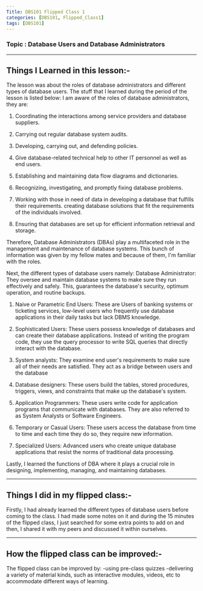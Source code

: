 ```yaml
---
Title: DBS101 Flipped Class 1
categories: [DBS101, Flipped_Class1]
tags: [DBS101]
---
```


### Topic : Database Users and Database Administrators
----

## Things I Learned in this lesson:-
The lesson was about the roles of database administrators and different types of database users.
The stuff that I learned during the period of the lesson is listed below:
I am aware of the roles of database administrators, they are:

1. Coordinating the interactions among service providers and database suppliers.

2. Carrying out regular database system audits.

3. Developing, carrying out, and defending policies.

4. Give database-related technical help to other IT personnel as well as end users.

5. Establishing and maintaining data flow diagrams and dictionaries.

6. Recognizing, investigating, and promptly fixing database problems.

7. Working with those in need of data in developing a database that fulfills their requirements. creating database solutions that fit the requirements of the individuals involved.

8. Ensuring that databases are set up for efficient information retrieval and storage.

Therefore, Database Administrators (DBAs) play a multifaceted role in the management and maintenance of database systems.
This bunch of information was given by my fellow mates and because of them, I'm familiar with the roles.

Next, the different types of database users namely:
Database Administrator: They oversee and maintain database systems to make sure they run effectively and safely. This, guarantees the database's security, optimum operation, and routine backups.

1. Naive or Parametric End Users: These are Users of banking systems or ticketing services, low-level users who frequently use database applications in their daily tasks but lack DBMS knowledge.

2. Sophisticated Users: These users possess knowledge of databases and can create their database applications. Instead of writing the program code, they use the query processor to write SQL queries that directly interact with the database.

3. System analysts: They examine end user's requirements to make sure all of their needs are satisfied. They act as a bridge between users and the database 

4. Database designers: These users build the tables, stored procedures, triggers, views, and constraints that make up the database's system. 

5. Application Programmers: These users write code for application programs that communicate with databases. They are also referred to as System Analysts or Software Engineers.

6. Temporary or Casual Users: These users access the database from time to time and each time they do so, they require new information.

7. Specialized Users: Advanced users who create unique database applications that resist the norms of traditional data processing.

Lastly, I learned the functions of DBA where it plays a crucial role in designing, implementing, managing, and maintaining databases.

---- 
## Things I did in my flipped class:-
Firstly, I had already learned the different types of database users before coming to the class. I had made some notes on it and during the 15 minutes of the flipped class, I just searched for some extra points to add on and then, I shared it with my peers and discussed it within ourselves.

----
## How the flipped class can be improved:-
The flipped class can be improved by:
-using pre-class quizzes 
-delivering a variety of material kinds, such as interactive modules, videos, etc to accommodate different ways of learning.